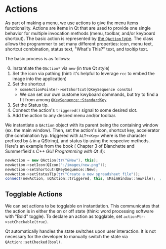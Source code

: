 # Actions

As part of making a menu, we use actions to give the menu items functionality. Actions are
items in Qt that are used to provide one single behavior for multiple invocation methods
(menu, toolbar, and/or keyboard shortcut). The basic action is represented by [the `QAction`
type](https://doc.qt.io/qt-5/qaction.html). The class allows the programmer to set many
different properties: icon, menu text, shortcut combination, status text, "What's This?"
text, and tooltip text. 

The basic process is as follows:

0. Instantiate the `QAction*` via `new` (in true Qt style)
1. Set the icon via pathing (hint: it's helpful to leverage `rcc` to embed the image into the
   application)
2. Set the shortcut
   - `someActionPointer->setShortcut(QKeySequence const&)`
   - We can set our own custome kwyboard commands, but try to find a fit from among [`QKeySequence::StandardKey`](https://doc.qt.io/qt-6/qkeysequence.html#StandardKey-enum)
3. Set the Status tip.
4. Connect the action's `triggered()` signal to some desired slot.
5. Add the action to any desired menu and/or toolbar.

We instantiate a `QAction` object with its parent being
the containing window (ex. the main window). Then, set the action's icon, shortcut key, accelerator
(the combination typ. triggered with `ALT+<Key>` where <Key> is the character prefixed by `&` in a
QString), and status tip using the respecive methods. Here's an example from the book (
Chapter 3 of Blanchette and Summerfield's *C++ GUI Programming with Qt 4*):

```cpp
newAction = new QAction(tr("&New"), this);
newAction->setIcon(QIcon(":/images/new.png"));
newAction->setShortcut(QKeySequence::New);
newAction->setStatusTip(tr("Create a new spreadsheet file"));
connect(newAction, &QAction::triggered, this, &MainWindow::newFile);  // connects the action with some functionality.
```

## Togglable Actions

We can set actions to be togglable on instantiation. This communicates that the action is in either
the on or off state (think: word processing software with "Bold" toggle). To declare an action as
togglable, set `actionPtr->setCheckable(true)`. 

Qt automatically handles the state switches upon user interaction. It is not necessary for the
developer to manually switch the state via `QAction::setChecked(bool)`. 